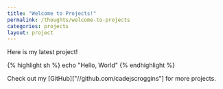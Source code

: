```yaml
---
title: "Welcome to Projects!"
permalink: /thoughts/welcome-to-projects
categories: projects
layout: project
---
```


Here is my latest project!

{% highlight sh %}
echo "Hello, World"
{% endhighlight %}

Check out my [GitHub]["//github.com/cadejscroggins"] for more projects.